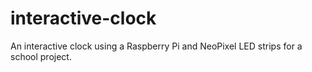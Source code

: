 # interactive-clock
An interactive clock using a Raspberry Pi and NeoPixel LED strips for a school project.
